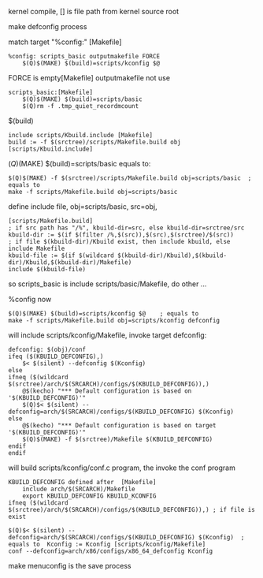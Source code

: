 
kernel compile, [] is file path from kernel source root

make defconfig process

match target "%config:" [Makefile]

    %config: scripts_basic outputmakefile FORCE
    	$(Q)$(MAKE) $(build)=scripts/kconfig $@
FORCE is empty[Makefile]
outputmakefile not use

    scripts_basic:[Makefile]
    	$(Q)$(MAKE) $(build)=scripts/basic
    	$(Q)rm -f .tmp_quiet_recordmcount
$(build)

    include scripts/Kbuild.include [Makefile]
    build := -f $(srctree)/scripts/Makefile.build obj [scripts/Kbuild.include]
$(Q)$(MAKE) $(build)=scripts/basic equals to:

    $(Q)$(MAKE) -f $(srctree)/scripts/Makefile.build obj=scripts/basic  ; equals to
    make -f scripts/Makefile.build obj=scripts/basic
define include file, obj=scripts/basic, src=obj, 

    [scripts/Makefile.build]
    ; if src path has "/%", kbuild-dir=src, else kbuild-dir=srctree/src
    kbuild-dir := $(if $(filter /%,$(src)),$(src),$(srctree)/$(src))
    ; if file $(kbuild-dir)/Kbuild exist, then include kbuild, else include Makefile
    kbuild-file := $(if $(wildcard $(kbuild-dir)/Kbuild),$(kbuild-dir)/Kbuild,$(kbuild-dir)/Makefile)
    include $(kbuild-file)

so scripts_basic is include scripts/basic/Makefile, do other ...

%config now

    $(Q)$(MAKE) $(build)=scripts/kconfig $@    ; equals to
    make -f scripts/Makefile.build obj=scripts/kconfig defconfig
will include scripts/kconfig/Makefile, invoke target defconfig:

    defconfig: $(obj)/conf
    ifeq ($(KBUILD_DEFCONFIG),)
    	$< $(silent) --defconfig $(Kconfig)
    else
    ifneq ($(wildcard $(srctree)/arch/$(SRCARCH)/configs/$(KBUILD_DEFCONFIG)),)
    	@$(kecho) "*** Default configuration is based on '$(KBUILD_DEFCONFIG)'"
    	$(Q)$< $(silent) --defconfig=arch/$(SRCARCH)/configs/$(KBUILD_DEFCONFIG) $(Kconfig)
    else
    	@$(kecho) "*** Default configuration is based on target '$(KBUILD_DEFCONFIG)'"
    	$(Q)$(MAKE) -f $(srctree)/Makefile $(KBUILD_DEFCONFIG)
    endif
    endif
will build scripts/kconfig/conf.c program, the invoke the conf program

    KBUILD_DEFCONFIG defined after  [Makefile]
        include arch/$(SRCARCH)/Makefile
        export KBUILD_DEFCONFIG KBUILD_KCONFIG
    ifneq ($(wildcard $(srctree)/arch/$(SRCARCH)/configs/$(KBUILD_DEFCONFIG)),) ; if file is exist
    
    $(Q)$< $(silent) --defconfig=arch/$(SRCARCH)/configs/$(KBUILD_DEFCONFIG) $(Kconfig)  ; equals to  Kconfig := Kconfig [scripts/kconfig/Makefile]
    conf --defconfig=arch/x86/configs/x86_64_defconfig Kconfig

make menuconfig is the save process


